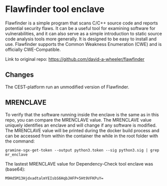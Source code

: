 # Flawfinder tool enclave
Flawfinder is a simple program that scans C/C++ source code and reports potential security flaws. It can be a useful tool for examining software for vulnerabilities, and it can also serve as a simple introduction to static source code analysis tools more generally. It is designed to be easy to install and use. Flawfinder supports the Common Weakness Enumeration (CWE) and is officially CWE-Compatible.

Link to original repo: https://github.com/david-a-wheeler/flawfinder

## Changes
The CEST-platform run an unmodified version of Flawfinder.

## MRENCLAVE
To verify that the software running inside the enclave is the same as in this repo, you can compare the MRENCLAVE value. The MRENCLAVE value uniquely identifies an enclave and will change if any software is modified. The MRENCLAVE value will be printed during the docker build process and can be accessed from within the container the while in the root folder with the command:
```console
gramine-sgx-get-token --output python3.token --sig python3.sig | grep mr_enclave
```
The lastest MRENCLAVE value for Dependency-Check tool enclave was (base64): 
```
M9Hd5M13HjdxadtalmYEIsbS6HqbJHFP+5Ht9VFKPuY=
```
